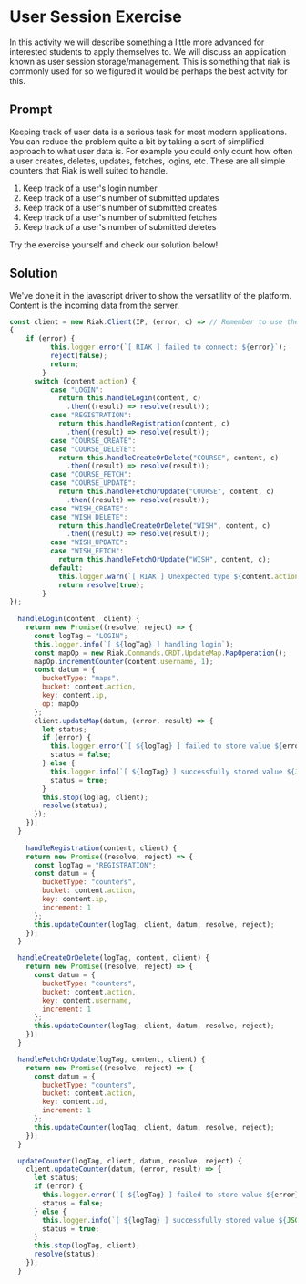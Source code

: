 # User Session Exercise
In this activity we will describe something a little more advanced for
interested students to apply themselves to. We will discuss an application
known as user session storage/management. This is something that riak
is commonly used for so we figured it would be perhaps the best activity
for this.

## Prompt
Keeping track of user data is a serious task for most modern applications.
You can reduce the problem quite a bit by taking a sort of simplified
approach to what user data is. For example you could only count how often
a user creates, deletes, updates, fetches, logins, etc. These are all simple
counters that Riak is well suited to handle. 

1. Keep track of a user's login number
2. Keep track of a user's number of submitted updates
3. Keep track of a user's number of submitted creates
4. Keep track of a user's number of submitted fetches
5. Keep track of a user's number of submitted deletes

Try the exercise yourself and check our solution below!

## Solution
We've done it in the javascript driver to show the versatility of the platform.
Content is the incoming data from the server.
```javascript
const client = new Riak.Client(IP, (error, c) => // Remember to use the IP of your server!
{
    if (error) {
          this.logger.error(`[ RIAK ] failed to connect: ${error}`);
          reject(false);
          return;
        }
      switch (content.action) {
          case "LOGIN":
            return this.handleLogin(content, c)
              .then((result) => resolve(result));
          case "REGISTRATION":
            return this.handleRegistration(content, c)
              .then((result) => resolve(result));
          case "COURSE_CREATE":
          case "COURSE_DELETE":
            return this.handleCreateOrDelete("COURSE", content, c)
              .then((result) => resolve(result));
          case "COURSE_FETCH":
          case "COURSE_UPDATE":
            return this.handleFetchOrUpdate("COURSE", content, c)
              .then((result) => resolve(result));
          case "WISH_CREATE":
          case "WISH_DELETE":
            return this.handleCreateOrDelete("WISH", content, c)
              .then((result) => resolve(result));
          case "WISH_UPDATE":
          case "WISH_FETCH":
            return this.handleFetchOrUpdate("WISH", content, c);
          default:
            this.logger.warn(`[ RIAK ] Unexpected type ${content.action}.`);
            return resolve(true);
        }
});
 
  handleLogin(content, client) {
    return new Promise((resolve, reject) => {
      const logTag = "LOGIN";
      this.logger.info(`[ ${logTag} ] handling login`);
      const mapOp = new Riak.Commands.CRDT.UpdateMap.MapOperation();
      mapOp.incrementCounter(content.username, 1);
      const datum = {
        bucketType: "maps",
        bucket: content.action,
        key: content.ip,
        op: mapOp
      };
      client.updateMap(datum, (error, result) => {
        let status;
        if (error) {
          this.logger.error(`[ ${logTag} ] failed to store value ${error}`);
          status = false;
        } else {
          this.logger.info(`[ ${logTag} ] successfully stored value ${JSON.stringify(result)}`);
          status = true;
        }
        this.stop(logTag, client);
        resolve(status);
      });
    });
  }
  
    handleRegistration(content, client) {
    return new Promise((resolve, reject) => {
      const logTag = "REGISTRATION";
      const datum = {
        bucketType: "counters",
        bucket: content.action,
        key: content.ip,
        increment: 1
      };
      this.updateCounter(logTag, client, datum, resolve, reject);
    });
  }

  handleCreateOrDelete(logTag, content, client) {
    return new Promise((resolve, reject) => {
      const datum = {
        bucketType: "counters",
        bucket: content.action,
        key: content.username,
        increment: 1
      };
      this.updateCounter(logTag, client, datum, resolve, reject);
    });
  }

  handleFetchOrUpdate(logTag, content, client) {
    return new Promise((resolve, reject) => {
      const datum = {
        bucketType: "counters",
        bucket: content.action,
        key: content.id,
        increment: 1
      };
      this.updateCounter(logTag, client, datum, resolve, reject);
    });
  }

  updateCounter(logTag, client, datum, resolve, reject) {
    client.updateCounter(datum, (error, result) => {
      let status;
      if (error) {
        this.logger.error(`[ ${logTag} ] failed to store value ${error}`);
        status = false;
      } else {
        this.logger.info(`[ ${logTag} ] successfully stored value ${JSON.stringify(result)}`);
        status = true;
      }
      this.stop(logTag, client);
      resolve(status);
    });
  }

```


